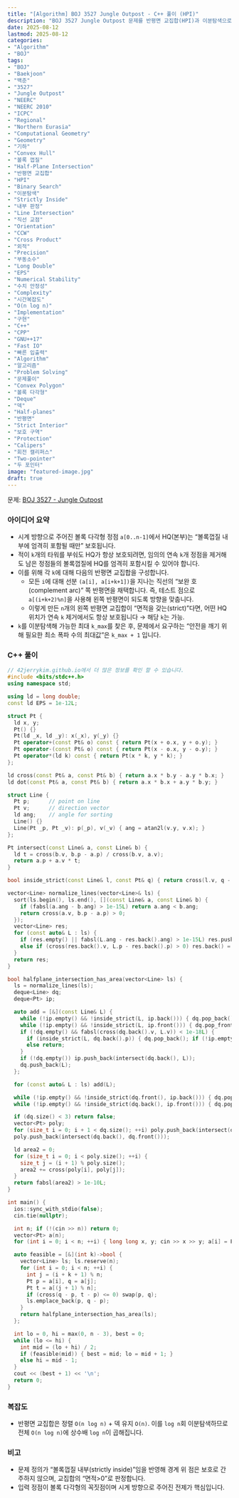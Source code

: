 ```yaml
---
title: "[Algorithm] BOJ 3527 Jungle Outpost - C++ 풀이 (HPI)"
description: "BOJ 3527 Jungle Outpost 문제를 반평면 교집합(HPI)과 이분탐색으로 해결. k개의 연속 정점 제거에도 항상 보호되는 HQ가 존재하는지 공집합 여부로 판정하고, 가장 큰 k를 찾아 k+1을 정답으로 출력하는 실전 C++ 구현과 핵심 아이디어 정리."
date: 2025-08-12
lastmod: 2025-08-12
categories:
- "Algorithm"
- "BOJ"
tags:
- "BOJ"
- "Baekjoon"
- "백준"
- "3527"
- "Jungle Outpost"
- "NEERC"
- "NEERC 2010"
- "ICPC"
- "Regional"
- "Northern Eurasia"
- "Computational Geometry"
- "Geometry"
- "기하"
- "Convex Hull"
- "볼록 껍질"
- "Half-Plane Intersection"
- "반평면 교집합"
- "HPI"
- "Binary Search"
- "이분탐색"
- "Strictly Inside"
- "내부 판정"
- "Line Intersection"
- "직선 교점"
- "Orientation"
- "CCW"
- "Cross Product"
- "외적"
- "Precision"
- "부동소수"
- "Long Double"
- "EPS"
- "Numerical Stability"
- "수치 안정성"
- "Complexity"
- "시간복잡도"
- "O(n log n)"
- "Implementation"
- "구현"
- "C++"
- "CPP"
- "GNU++17"
- "Fast IO"
- "빠른 입출력"
- "Algorithm"
- "알고리즘"
- "Problem Solving"
- "문제풀이"
- "Convex Polygon"
- "볼록 다각형"
- "Deque"
- "덱"
- "Half-planes"
- "반평면"
- "Strict Interior"
- "보호 구역"
- "Protection"
- "Calipers"
- "회전 캘리퍼스"
- "Two-pointer"
- "두 포인터"
image: "featured-image.jpg"
draft: true
---
```


문제: [BOJ 3527 - Jungle Outpost](https://www.acmicpc.net/problem/3527)

### 아이디어 요약
- 시계 방향으로 주어진 볼록 다각형 정점 `a[0..n-1]`에서 HQ(본부)는 “볼록껍질 내부에 엄격히 포함될 때만” 보호됩니다.
- 적이 `k`개의 타워를 부숴도 HQ가 항상 보호되려면, 임의의 연속 `k`개 정점을 제거해도 남은 정점들의 볼록껍질에 HQ를 엄격히 포함시킬 수 있어야 합니다.
- 이를 위해 각 `k`에 대해 다음의 반평면 교집합을 구성합니다.
  - 모든 `i`에 대해 선분 `(a[i], a[i+k+1])`을 지나는 직선의 “보완 호(complement arc)” 쪽 반평면을 채택합니다. 즉, 테스트 점으로 `a[(i+k+2)%n]`을 사용해 왼쪽 반평면이 되도록 방향을 맞춥니다.
  - 이렇게 만든 `n`개의 왼쪽 반평면 교집합이 “면적을 갖는(strict)”다면, 어떤 HQ 위치가 연속 `k` 제거에서도 항상 보호됩니다 → 해당 `k`는 가능.
- `k`를 이분탐색해 가능한 최대 `k_max`를 찾은 후, 문제에서 요구하는 “안전을 깨기 위해 필요한 최소 폭파 수의 최대값”은 `k_max + 1` 입니다.

### C++ 풀이

```cpp
// 42jerrykim.github.io에서 더 많은 정보를 확인 할 수 있습니다.
#include <bits/stdc++.h>
using namespace std;

using ld = long double;
const ld EPS = 1e-12L;

struct Pt {
  ld x, y;
  Pt() {}
  Pt(ld _x, ld _y): x(_x), y(_y) {}
  Pt operator+(const Pt& o) const { return Pt(x + o.x, y + o.y); }
  Pt operator-(const Pt& o) const { return Pt(x - o.x, y - o.y); }
  Pt operator*(ld k) const { return Pt(x * k, y * k); }
};

ld cross(const Pt& a, const Pt& b) { return a.x * b.y - a.y * b.x; }
ld dot(const Pt& a, const Pt& b) { return a.x * b.x + a.y * b.y; }

struct Line {
  Pt p;      // point on line
  Pt v;      // direction vector
  ld ang;    // angle for sorting
  Line() {}
  Line(Pt _p, Pt _v): p(_p), v(_v) { ang = atan2l(v.y, v.x); }
};

Pt intersect(const Line& a, const Line& b) {
  ld t = cross(b.v, b.p - a.p) / cross(b.v, a.v);
  return a.p + a.v * t;
}

bool inside_strict(const Line& l, const Pt& q) { return cross(l.v, q - l.p) > EPS; }

vector<Line> normalize_lines(vector<Line>& ls) {
  sort(ls.begin(), ls.end(), [](const Line& a, const Line& b) {
    if (fabsl(a.ang - b.ang) > 1e-15L) return a.ang < b.ang;
    return cross(a.v, b.p - a.p) > 0;
  });
  vector<Line> res;
  for (const auto& L : ls) {
    if (res.empty() || fabsl(L.ang - res.back().ang) > 1e-15L) res.push_back(L);
    else if (cross(res.back().v, L.p - res.back().p) > 0) res.back() = L;
  }
  return res;
}

bool halfplane_intersection_has_area(vector<Line> ls) {
  ls = normalize_lines(ls);
  deque<Line> dq;
  deque<Pt> ip;

  auto add = [&](const Line& L) {
    while (!ip.empty() && !inside_strict(L, ip.back())) { dq.pop_back(); ip.pop_back(); }
    while (!ip.empty() && !inside_strict(L, ip.front())) { dq.pop_front(); ip.pop_front(); }
    if (!dq.empty() && fabsl(cross(dq.back().v, L.v)) < 1e-18L) {
      if (inside_strict(L, dq.back().p)) { dq.pop_back(); if (!ip.empty()) ip.pop_back(); }
      else return;
    }
    if (!dq.empty()) ip.push_back(intersect(dq.back(), L));
    dq.push_back(L);
  };

  for (const auto& L : ls) add(L);

  while (!ip.empty() && !inside_strict(dq.front(), ip.back())) { dq.pop_back(); ip.pop_back(); }
  while (!ip.empty() && !inside_strict(dq.back(), ip.front())) { dq.pop_front(); ip.pop_front(); }

  if (dq.size() < 3) return false;
  vector<Pt> poly;
  for (size_t i = 0; i + 1 < dq.size(); ++i) poly.push_back(intersect(dq[i], dq[i + 1]));
  poly.push_back(intersect(dq.back(), dq.front()));

  ld area2 = 0;
  for (size_t i = 0; i < poly.size(); ++i) {
    size_t j = (i + 1) % poly.size();
    area2 += cross(poly[i], poly[j]);
  }
  return fabsl(area2) > 1e-10L;
}

int main() {
  ios::sync_with_stdio(false);
  cin.tie(nullptr);

  int n; if (!(cin >> n)) return 0;
  vector<Pt> a(n);
  for (int i = 0; i < n; ++i) { long long x, y; cin >> x >> y; a[i] = Pt((ld)x, (ld)y); }

  auto feasible = [&](int k)->bool {
    vector<Line> ls; ls.reserve(n);
    for (int i = 0; i < n; ++i) {
      int j = (i + k + 1) % n;
      Pt p = a[i], q = a[j];
      Pt t = a[(j + 1) % n];
      if (cross(q - p, t - p) <= 0) swap(p, q);
      ls.emplace_back(p, q - p);
    }
    return halfplane_intersection_has_area(ls);
  };

  int lo = 0, hi = max(0, n - 3), best = 0;
  while (lo <= hi) {
    int mid = (lo + hi) / 2;
    if (feasible(mid)) { best = mid; lo = mid + 1; }
    else hi = mid - 1;
  }
  cout << (best + 1) << '\n';
  return 0;
}
```

### 복잡도
- 반평면 교집합은 정렬 `O(n log n)` + 덱 유지 `O(n)`. 이를 `log n`회 이분탐색하므로 전체 `O(n log n)`에 상수배 `log n`이 곱해집니다.

### 비고
- 문제 정의가 “볼록껍질 내부(strictly inside)”임을 반영해 경계 위 점은 보호로 간주하지 않으며, 교집합의 “면적>0”로 판정합니다.
- 입력 정점이 볼록 다각형의 꼭짓점이며 시계 방향으로 주어진 전제가 핵심입니다.



